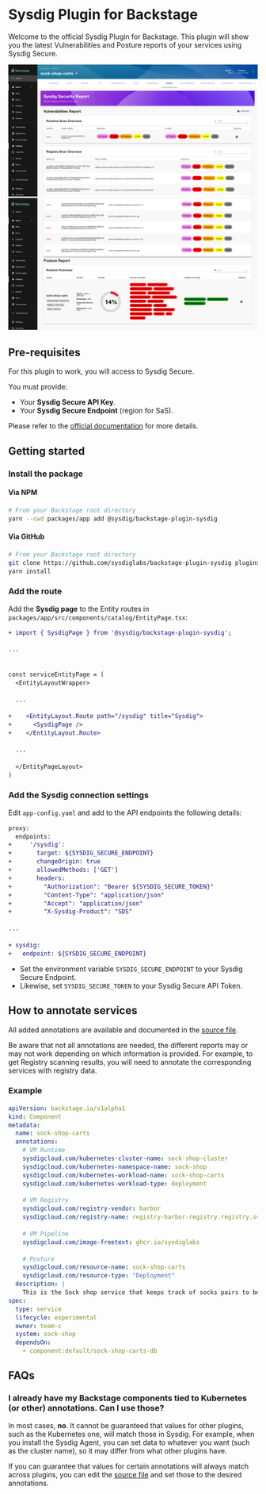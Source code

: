 # Sysdig Plugin for Backstage


Welcome to the official Sysdig Plugin for Backstage. This plugin will show you the latest Vulnerabilities and Posture reports of your services using Sysdig Secure.

![Example](img/example1.png)
![Example](img/example2.png)

## Pre-requisites

For this plugin to work, you will access to Sysdig Secure.

You must provide:

- Your **Sysdig Secure API Key**.
- Your **Sysdig Secure Endpoint** (region for SaS).

Please refer to the [official documentation](https://docs.sysdig.com/en/docs/administration/saas-regions-and-ip-ranges/) for more details.

## Getting started


### Install the package

#### Via NPM

```bash
# From your Backstage root directory
yarn --cwd packages/app add @sysdig/backstage-plugin-sysdig
```

#### Via GitHub

```bash
# From your Backstage root directory
git clone https://github.com/sysdiglabs/backstage-plugin-sysdig plugins/sysdig
yarn install
```

### Add the route

Add the **Sysdig page** to the Entity routes in `packages/app/src/components/catalog/EntityPage.tsx`:

```diff
+ import { SysdigPage } from '@sysdig/backstage-plugin-sysdig';

...


const serviceEntityPage = (
  <EntityLayoutWrapper>

  ...

+    <EntityLayout.Route path="/sysdig" title="Sysdig">
+      <SysdigPage />
+    </EntityLayout.Route>

  ...

  </EntityPageLayout>
)
```

### Add the Sysdig connection settings

Edit `app-config.yaml` and add to the API endpoints the following details:

```diff
proxy:
  endpoints:
+     '/sysdig':
+       target: ${SYSDIG_SECURE_ENDPOINT}
+       changeOrigin: true
+       allowedMethods: ['GET']
+       headers:
+         "Authorization": "Bearer ${SYSDIG_SECURE_TOKEN}"
+         "Content-Type": "application/json"
+         "Accept": "application/json"
+         "X-Sysdig-Product": "SDS"

...

+ sysdig:
+   endpoint: ${SYSDIG_SECURE_ENDPOINT}
```

- Set the environment variable `SYSDIG_SECURE_ENDPOINT` to your Sysdig Secure Endpoint.
- Likewise, set `SYSDIG_SECURE_TOKEN` to your Sysdig Secure API Token.


## How to annotate services

All added annotations are available and documented in the [source file](./src/lib/annotations.ts).

Be aware that not all annotations are needed, the different reports may or may not work depending on which information is provided. For example, to get Registry scanning results, you will need to annotate the corresponding services with registry data.

### Example

```yaml
apiVersion: backstage.io/v1alpha1
kind: Component
metadata:
  name: sock-shop-carts
  annotations:
    # VM Runtime
    sysdigcloud.com/kubernetes-cluster-name: sock-shop-cluster
    sysdigcloud.com/kubernetes-namespace-name: sock-shop
    sysdigcloud.com/kubernetes-workload-name: sock-shop-carts
    sysdigcloud.com/kubernetes-workload-type: deployment

    # VM Registry
    sysdigcloud.com/registry-vendor: harbor
    sysdigcloud.com/registry-name: registry-harbor-registry.registry.svc.cluster.local:5443

    # VM Pipeline
    sysdigcloud.com/image-freetext: ghcr.io/sysdiglabs
    
    # Posture
    sysdigcloud.com/resource-name: sock-shop-carts
    sysdigcloud.com/resource-type: "Deployment"
  description: |
    This is the Sock shop service that keeps track of socks pairs to be purchased.
spec:
  type: service
  lifecycle: experimental
  owner: team-c
  system: sock-shop
  dependsOn:
    - component:default/sock-shop-carts-db

```


## FAQs

### I already have my Backstage components tied to Kubernetes (or other) annotations. Can I use those?

In most cases, **no**. It cannot be guaranteed that values for other plugins, such as the Kubernetes one, will match those in Sysdig. For example, when you install the Sysdig Agent, you can set data to whatever you want (such as the cluster name), so it may differ from what other plugins have.

If you can guarantee that values for certain annotations will always match across plugins, you can edit the [source file](./src/lib/annotations.ts) and set those to the desired annotations.
